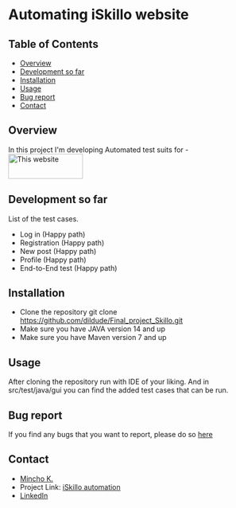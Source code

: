 # Automating iSkillo website

## Table of Contents
- [Overview](#overview)
- [Development so far](#development-so-far)
- [Installation](#installation)
- [Usage](#usage)
- [Bug report](#bug-report)
- [Contact](#contact)

## Overview
In this project I'm developing Automated test suits for - <a href="http://training.skillo-bg.com:4200/">
<img alt="This website" height="50" src="http://training.skillo-bg.com:4200/assets/Iskillo-logo.png" width="150"/>
</a>



## Development so far
List of the test cases.
- Log in (Happy path)
- Registration (Happy path)
- New post (Happy path)
- Profile (Happy path)
- End-to-End test (Happy path)

## Installation

- Clone the repository
git clone https://github.com/dildude/Final_project_Skillo.git
- Make sure you have JAVA version 14 and up
- Make sure you have Maven version 7 and up

## Usage

After cloning the repository run with IDE of your liking.
And in src/test/java/gui you can find the added test cases that can be run.

## Bug report
If you find any bugs that you want to report, please do so <a href="https://github.com/dildude/Final_project_Skillo/issues/new">here</a>

## Contact

- [Mincho K.](mailto:mincho.qa.kuzmanov@gmail.com)
- Project Link: [iSkillo automation](https://github.com/dildude/Final_project_Skillo)
- [LinkedIn](https://www.linkedin.com/in/mincho-k-1997b212a/)
